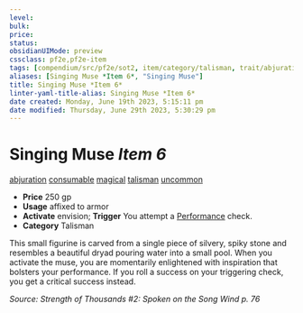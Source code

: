 ```yaml
---
level:
bulk:
price:
status:
obsidianUIMode: preview
cssclass: pf2e,pf2e-item
tags: [compendium/src/pf2e/sot2, item/category/talisman, trait/abjuration, trait/consumable, trait/magical, trait/talisman, trait/uncommon]
aliases: [Singing Muse *Item 6*, "Singing Muse"]
title: Singing Muse *Item 6*
linter-yaml-title-alias: Singing Muse *Item 6*
date created: Monday, June 19th 2023, 5:15:11 pm
date modified: Thursday, June 29th 2023, 5:30:29 pm
---
```


# Singing Muse *Item 6*

[abjuration](rules/traits/abjuration.md) [consumable](rules/traits/consumable.md) [magical](rules/traits/magical.md) [talisman](rules/traits/talisman.md) [uncommon](rules/traits/uncommon.md)  

- **Price** 250 gp
- **Usage** affixed to armor
- **Activate** envision; **Trigger** You attempt a [Performance](compendium/skills.md#Performance) check.
- **Category** Talisman

This small figurine is carved from a single piece of silvery, spiky stone and resembles a beautiful dryad pouring water into a small pool. When you activate the muse, you are momentarily enlightened with inspiration that bolsters your performance. If you roll a success on your triggering check, you get a critical success instead.

*Source: Strength of Thousands #2: Spoken on the Song Wind p. 76*
